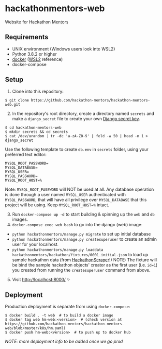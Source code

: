 # hackathonmentors-web

Website for Hackathon Mentors

## Requirements

- UNIX environment (Windows users look into WSL2)
- Python 3.8.2 or higher
- [docker](https://www.docker.com/get-started) ([WSL2](https://docs.docker.com/docker-for-windows/wsl/) reference)
- docker-compose

## Setup

1. Clone into this repository:
  ```shell
  $ git clone https://github.com/hackathon-mentors/hackathon-mentors-web.git
  ```

2. In the repository's root directory, create a directory named `secrets` and make a `django_secret` file to create your own [Django secret key](https://docs.djangoproject.com/en/3.0/ref/settings/#secret-key).

  ```shell
  $ cd hackathon-mentors-web 
  $ mkdir secrets && cd secrets
  $ cat /dev/urandom | tr -dc 'a-zA-Z0-9' | fold -w 50 | head -n 1 > django_secret
  ```

  Use the following template to create `db.env` in `secrets` folder, using your preferred text editor:

  ```shell
  MYSQL_ROOT_PASSWORD=
  MYSQL_DATABASE=
  MYSQL_USER=
  MYSQL_PASSWORD=
  MYSQL_ROOT_HOST=%
  ```

  Note: `MYSQL_ROOT_PASSWORD` will NOT be used at all. Any database operation is done through a user named `MYSQL_USER` authenticated with `MYSQL_PASSWORD`, that will have all privilege over `MYSQL_DATABASE` that this project will be using. Keep `MYSQL_ROOT_HOST=%` intact.

3. Run `docker-compose up -d` to start building & spinning up the `web` and `db` images.
4. `docker-compose exec web bash` to go into the django (web) image:
  - `python hackathonmentors/manage.py migrate` to set up initial database
  - `python hackathonmentors/manage.py createsuperuser` to create an admin user for your localhost.
  - `python hackathonmentors/manage.py loaddata hackathonmentors/hackathon/fixtures/0001_initial.json` to load up sample hackathon data (from [HackathonScraper](https://github.com/hackathon-mentors/HackathonScraper)!)
     NOTE: The fixture will be bind the sample hackathon objects' creator as the first user (i.e. `id=1`) you created from running the `createsuperuser` command from above.
5. Visit [http://localhost:8000/](http://localhost:8000/) :sparkles:

## Deployment

Production deployment is separate from using `docker-compose`:

```shell
$ docker build . -t web  # to build a docker image
$ docker tag web hm-web:<version>  # (check version at https://github.com/hackathon-mentors/hackathon-mentors-web/blob/master/k8s/hm.yaml)
$ docker push hm-web:<version>  # to push up to docker hub
```

_NOTE: more deployment info to be added once we go prod_

